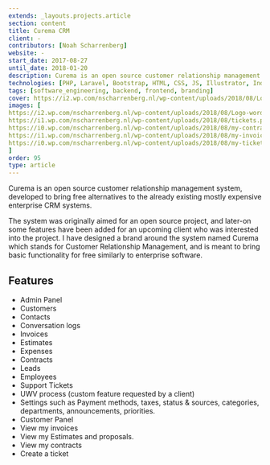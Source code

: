 ```yaml
---
extends: _layouts.projects.article
section: content
title: Curema CRM
client: -
contributors: [Noah Scharrenberg]
website: -
start_date: 2017-08-27
until_date: 2018-01-20
description: Curema is an open source customer relationship management system, developed to bring free alternatives to the already existing mostly expensive enterprise CRM systems.
technologies: [PHP, Laravel, Bootstrap, HTML, CSS, JS, Illustrator, Indesign, Photoshop]
tags: [software_engineering, backend, frontend, branding]
cover: https://i2.wp.com/nscharrenberg.nl/wp-content/uploads/2018/08/Logo-wordmark-dark-blue.png
images: [
https://i2.wp.com/nscharrenberg.nl/wp-content/uploads/2018/08/Logo-wordmark-dark-blue.png,
https://i1.wp.com/nscharrenberg.nl/wp-content/uploads/2018/08/tickets.png,
https://i0.wp.com/nscharrenberg.nl/wp-content/uploads/2018/08/my-contract.png,
https://i1.wp.com/nscharrenberg.nl/wp-content/uploads/2018/08/my-invoice.png,
https://i0.wp.com/nscharrenberg.nl/wp-content/uploads/2018/08/my-tickets.png
]
order: 95
type: article
---
```


Curema is an open source customer relationship management system, developed to bring free alternatives to the already existing mostly expensive enterprise CRM systems.

The system was originally aimed for an open source project, and later-on some features have been added for an upcoming client who was interested into the project. I have designed a brand around the system named Curema which stands for Customer Relationship Management, and is meant to bring basic functionality for free similarly to enterprise software.

## Features
- Admin Panel
 - Customers
 - Contacts
 - Conversation logs
 - Invoices
 - Estimates
 - Expenses
 - Contracts
 - Leads
 - Employees
 - Support Tickets
 - UWV process (custom feature requested by a client)
 - Settings such as Payment methods, taxes, status & sources, categories, departments, announcements, priorities.
- Customer Panel
 - View my invoices
 - View my Estimates and proposals.
 - View my contracts
 - Create a ticket